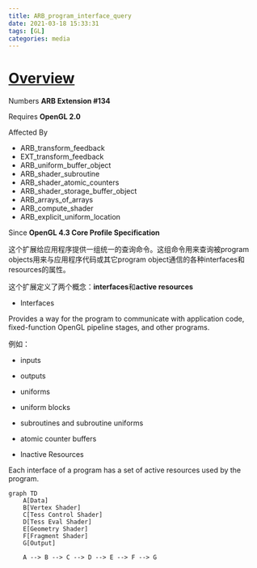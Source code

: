 ```yaml
---
title: ARB_program_interface_query
date: 2021-03-18 15:33:31
tags: [GL]
categories: media
---
```


# [Overview](https://www.khronos.org/registry/OpenGL/extensions/ARB/ARB_program_interface_query.txt)

Numbers **ARB Extension #134**

Requires **OpenGL 2.0**

<!--more-->

Affected By
- ARB_transform_feedback
- EXT_transform_feedback
- ARB_uniform_buffer_object
- ARB_shader_subroutine
- ARB_shader_atomic_counters
- ARB_shader_storage_buffer_object
- ARB_arrays_of_arrays
- ARB_compute_shader
- ARB_explicit_uniform_location

Since **OpenGL 4.3 Core Profile Specification**

这个扩展给应用程序提供一组统一的查询命令。这组命令用来查询被program objects用来与应用程序代码或其它program object通信的各种interfaces和resources的属性。

这个扩展定义了两个概念：**interfaces**和**active resources**

- Interfaces

Provides a way for the program to communicate with application code, fixed-function OpenGL pipeline stages, and other programs.

例如：
- inputs
- outputs
- uniforms
- uniform blocks
- subroutines and subroutine uniforms
- atomic counter buffers

- Inactive Resources

Each interface of a program has a set of active resources used by the program.

```mermaid
graph TD
    A[Data]
    B[Vertex Shader]
    C[Tess Control Shader]
    D[Tess Eval Shader]
    E[Geometry Shader]
    F[Fragment Shader]
    G[Output]

    A --> B --> C --> D --> E --> F --> G
```
